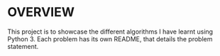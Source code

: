 # **OVERVIEW**

This project is to showcase the different algorithms I have learnt using
Python 3. Each problem has its own README, that details the problem statement.

